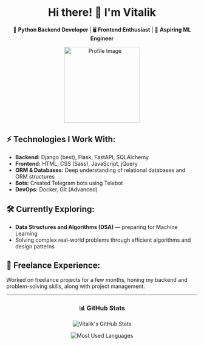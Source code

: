 <h1 align="center">Hi there! 👋 I'm Vitalik</h1>

<p align="center">
  🔧 <strong>Python Backend Developer</strong> | 🖥️ <strong>Frontend Enthusiast</strong> | 🚀 <strong>Aspiring ML Engineer</strong>
</p>

<p align="center">
  <img src="https://github.com/vitalik-profile.png" width="200" alt="Profile Image" />
</p>

<h2>⚡ Technologies I Work With:</h2>
<ul>
  <li><strong>Backend:</strong> Django (best), Flask, FastAPI, SQLAlchemy</li>
  <li><strong>Frontend:</strong> HTML, CSS (Sass), JavaScript, jQuery</li>
  <li><strong>ORM & Databases:</strong> Deep understanding of relational databases and ORM structures</li>
  <li><strong>Bots:</strong> Created Telegram bots using Telebot</li>
  <li><strong>DevOps:</strong> Docker, Git (Advanced)</li>
</ul>

<h2>🛠️ Currently Exploring:</h2>
<ul>
  <li><strong>Data Structures and Algorithms (DSA)</strong> — preparing for Machine Learning</li>
  <li>Solving complex real-world problems through efficient algorithms and design patterns</li>
</ul>

<h2>🌱 Freelance Experience:</h2>
<p>Worked on freelance projects for a few months, honing my backend and problem-solving skills, along with project management.</p>

<hr />

<h3 align="center">📊 GitHub Stats</h3>
<p align="center">
  <img src="https://github-readme-stats.vercel.app/api?username=vitalik&show_icons=true&theme=radical" alt="Vitalik's GitHub Stats" />
</p>
<p align="center">
  <img src="https://github-readme-stats.vercel.app/api/top-langs/?username=vitalik&layout=compact&theme=radical" alt="Most Used Languages" />
</p>
